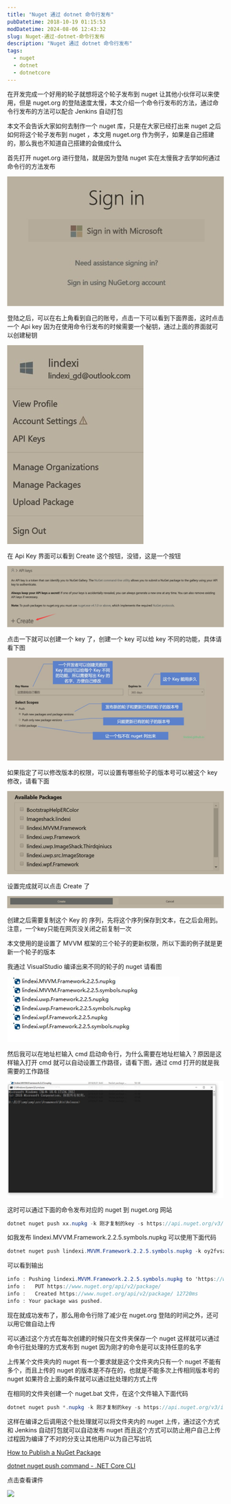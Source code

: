 ```yaml
---
title: "Nuget 通过 dotnet 命令行发布"
pubDatetime: 2018-10-19 01:15:53
modDatetime: 2024-08-06 12:43:32
slug: Nuget-通过-dotnet-命令行发布
description: "Nuget 通过 dotnet 命令行发布"
tags:
  - nuget
  - dotnet
  - dotnetcore
---
```





在开发完成一个好用的轮子就想将这个轮子发布到 nuget 让其他小伙伴可以来使用，但是 nuget.org 的登陆速度太慢，本文介绍一个命令行发布的方法，通过命令行发布的方法可以配合 Jenkins 自动打包

<!--more-->


<!-- CreateTime:2018/10/19 9:15:53 -->


<!-- 标签：nuget，dotnet,dotnetcore -->

本文不会告诉大家如何去制作一个 nuget 库，只是在大家已经打出来 nuget 之后如何将这个轮子发布到 nuget ，本文用 nuget.org 作为例子，如果是自己搭建的，那么我也不知道自己搭建的会做成什么

首先打开 nuget.org 进行登陆，就是因为登陆 nuget 实在太慢我才去学如何通过命令行的方法发布

<!-- ![](images/img-Nuget 通过 dotnet 命令行发布0.png) -->

![](images/img-modify-ff073c5d8913196455fde7538256661c.png)

登陆之后，可以在右上角看到自己的账号，点击一下可以看到下面界面，这时点击一个 Api key 因为在使用命令行发布的时候需要一个秘钥，通过上面的界面就可以创建秘钥

<!-- ![](images/img-Nuget 通过 dotnet 命令行发布1.png) -->

![](images/img-modify-9675c388de6553b122cb6f74563e5387.png)

在 Api Key 界面可以看到 Create 这个按钮，没错，这是一个按钮

<!-- ![](images/img-Nuget 通过 dotnet 命令行发布2.png) -->

![](images/img-modify-407c9e8b8c48c7cf9683c82996317dfc.png)

点击一下就可以创建一个 key 了，创建一个 key 可以给 key 不同的功能，具体请看下图

<!-- ![](images/img-Nuget 通过 dotnet 命令行发布3.png) -->

![](images/img-modify-67727c4ccc690c84c478e0442db971cd.png)

如果指定了可以修改版本的权限，可以设置有哪些轮子的版本号可以被这个 key 修改，请看下面

<!-- ![](images/img-Nuget 通过 dotnet 命令行发布4.png) -->

![](images/img-modify-6bfa52b236bbb8d93c2e6fb716a26e7b.png)

设置完成就可以点击 Create 了

<!-- ![](images/img-Nuget 通过 dotnet 命令行发布5.png) -->

![](images/img-modify-cb400a5939401cea9aa783eb9e0897aa.png)

创建之后需要复制这个 Key 的 序列，先将这个序列保存到文本，在之后会用到。注意，一个key只能在网页没关闭之前复制一次

本文使用的是设置了 MVVM 框架的三个轮子的更新权限，所以下面的例子就是更新一个轮子的版本

我通过 VisualStudio 编译出来不同的轮子的 nuget 请看图

<!-- ![](images/img-Nuget 通过 dotnet 命令行发布6.png) -->

![](images/img-modify-40aab753d3a66c7fdfee6bf20e7f02d8.png)

然后我可以在地址栏输入 cmd 启动命令行，为什么需要在地址栏输入？原因是这样输入打开 cmd 就可以自动设置工作路径，请看下图，通过 cmd 打开的就是我需要的工作路径

<!-- ![](images/img-Nuget 通过 dotnet 命令行发布7.png) -->

![](images/img-modify-431e7fbae334545ca09050ac78c74c0b.png)

这时可以通过下面的命令发布对应的 nuget 到 nuget.org 网站

```csharp
dotnet nuget push xx.nupkg -k 刚才复制的key -s https://api.nuget.org/v3/index.json
```

如我发布 lindexi.MVVM.Framework.2.2.5.symbols.nupkg 可以使用下面代码

```csharp
dotnet nuget push lindexi.MVVM.Framework.2.2.5.symbols.nupkg -k oy2fvszjpukd6lm2vaqav5gcx6xcfuaencyx5x2ppab42e -s https://api.nuget.org/v3/index.json
```

可以看到输出

```csharp
info : Pushing lindexi.MVVM.Framework.2.2.5.symbols.nupkg to 'https://www.nuget.org/api/v2/package'...
info :   PUT https://www.nuget.org/api/v2/package/
info :   Created https://www.nuget.org/api/v2/package/ 12720ms
info : Your package was pushed.
```

现在就成功发布了，那么用命令行除了减少在 nuget.org 登陆的时间之外，还可以用它做自动上传

可以通过这个方式在每次创建的时候只在文件夹保存一个 nuget 这样就可以通过命令行批处理的方式发布到 nuget 因为刚才的命令是可以支持任意的名字

上传某个文件夹内的 nuget 有一个要求就是这个文件夹内只有一个 nuget 不能有多个，而且上传的 nuget 的版本是不存在的，也就是不能多次上传相同版本号的 nuget 如果符合上面的条件就可以通过批处理的方式上传

在相同的文件夹创建一个 nuget.bat 文件，在这个文件输入下面代码

```csharp
dotnet nuget push *.nupkg -k 刚才复制的key -s https://api.nuget.org/v3/index.json
```

这样在编译之后调用这个批处理就可以将文件夹内的 nuget 上传，通过这个方式和 Jenkins 自动打包就可以自动发布 nuget 而且这个方式可以防止用户自己上传过程因为编译了不对的分支让其他用户以为自己写出坑

[How to Publish a NuGet Package ](https://docs.microsoft.com/en-us/nuget/create-packages/publish-a-package )

[dotnet nuget push command - .NET Core CLI ](https://docs.microsoft.com/en-us/dotnet/core/tools/dotnet-nuget-push?tabs=netcore21 )

点击查看课件

[![](http://cdn.lindexi.site/lindexi%2F201892111425403)](https://r302.cc/RmLrp4)

